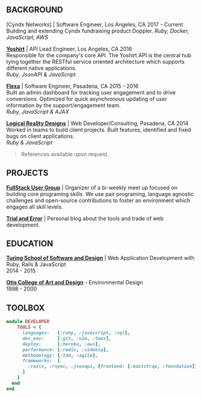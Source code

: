 BACKGROUND
----------

[Cyndx Networks] | Software Engineer, Los Angeles, CA 2017 - Current  
Building and extending Cyndx fundraising product Doppler.
_Ruby, Docker, JavaScript, AWS_

__[Yoshirt]__ | API Lead Engineer, Los Angeles, CA 2016  
Responsible for the company's core API. The Yoshirt API is the central hub tying together the RESTful service oriented architecture which supports different native applications.  
_Ruby, JsonAPI & JavaScript_

__[Flexa]__ | Software Engineer, Pasadena, CA 2015 - 2016  
Built an admin dashboard for tracking user engagement and to drive conversions. Optimized for quick asynchronous updating of user information by the support/engagement team.   
_Ruby, JavaScript & AJAX_

__[Logical Reality Designs]__ | Web Developer/Consulting, Pasadena, CA 2014  
Worked in teams to build client projects. Built features, identified and fixed bugs on client applications.  
_Ruby & JavaScript_

>References available upon request.

[Yoshirt]:                 http://bit.ly/yo-shirt
[Flexa]:                   http://bit.ly/flexa-inc
[Logical Reality Designs]: http://bit.ly/lrddesign

PROJECTS
--------

__[FullStack User Group]__ \| Organizer of a bi-weekly meet up focused on
 building core programing skills. We use pair programing, language agnostic
 challenges and open-source contributions to foster an environment which
 engages all skill levels.

__[Trial and Error]__ \| Personal blog about the tools and trade of web
 development.  

[FullStack User Group]: http://bit.ly/fullstack-meetup
[Trial and Error]:      http://bit.ly/trial-error

EDUCATION
---------

__[Turing School of Software and Design]__ | Web Application Development with Ruby, Rails & JavaScript  
2014 - 2015

__[Otis College of Art and Design]__ - Environmental Design  
1998 - 2000

[Turing School of Software and Design]: http://bit.ly/turing-school
[Otis College of Art and Design]:       http://bit.ly/otis-art-college

TOOLBOX
-------

``` ruby
module DEVELOPER
    TOOLS = {
      languages:   [:ruby, :javascript, :sql],
      dev_env:     [:git, :vim, :tmux],
      deploy:      [:heroku, :aws],
      performance: [:redis, :sidekiq],
      methodology: [:tdd, :agile],
      frameworks:  [
        :rails, :rspec, :jsonapi, {frontend: [:bootstrap, :foundation]}
      ]
    }
  end
end
```
